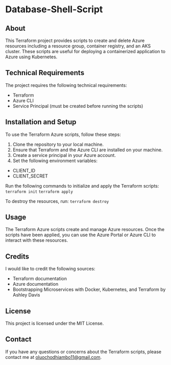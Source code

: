 # Database-Shell-Script

## About

This Terraform project provides scripts to create and delete Azure resources including a resource group, container registry, and an AKS cluster. These scripts are useful for deploying a containerized application to Azure using Kubernetes.

## Technical Requirements

The project requires the following technical requirements:

- Terraform
- Azure CLI
- Service Principal (must be created before running the scripts)

## Installation and Setup

To use the Terraform Azure scripts, follow these steps:

1. Clone the repository to your local machine.
2. Ensure that Terraform and the Azure CLI are installed on your machine.
3. Create a service principal in your Azure account.
4. Set the following environment variables:

- CLIENT_ID
- CLIENT_SECRET

Run the following commands to initialize and apply the Terraform scripts:
`terraform init`
`terraform apply`

To destroy the resources, run:
`terraform destroy`

## Usage

The Terraform Azure scripts create and manage Azure resources. Once the scripts have been applied, you can use the Azure Portal or Azure CLI to interact with these resources.

## Credits

I would like to credit the following sources:

- Terraform documentation
- Azure documentation
- Bootstrapping Microservices with Docker, Kubernetes, and Terraform by Ashley Davis

## License

This project is licensed under the MIT License.

## Contact

If you have any questions or concerns about the Terraform scripts, please contact me at oluochodhiambo11@gmail.com.
